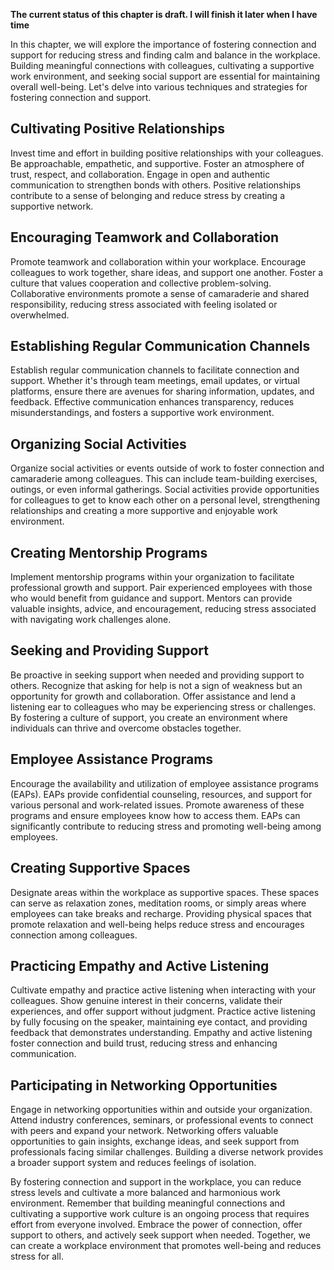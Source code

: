 **The current status of this chapter is draft. I will finish it later when I have time**

In this chapter, we will explore the importance of fostering connection and support for reducing stress and finding calm and balance in the workplace. Building meaningful connections with colleagues, cultivating a supportive work environment, and seeking social support are essential for maintaining overall well-being. Let's delve into various techniques and strategies for fostering connection and support.

Cultivating Positive Relationships
----------------------------------

Invest time and effort in building positive relationships with your colleagues. Be approachable, empathetic, and supportive. Foster an atmosphere of trust, respect, and collaboration. Engage in open and authentic communication to strengthen bonds with others. Positive relationships contribute to a sense of belonging and reduce stress by creating a supportive network.

Encouraging Teamwork and Collaboration
--------------------------------------

Promote teamwork and collaboration within your workplace. Encourage colleagues to work together, share ideas, and support one another. Foster a culture that values cooperation and collective problem-solving. Collaborative environments promote a sense of camaraderie and shared responsibility, reducing stress associated with feeling isolated or overwhelmed.

Establishing Regular Communication Channels
-------------------------------------------

Establish regular communication channels to facilitate connection and support. Whether it's through team meetings, email updates, or virtual platforms, ensure there are avenues for sharing information, updates, and feedback. Effective communication enhances transparency, reduces misunderstandings, and fosters a supportive work environment.

Organizing Social Activities
----------------------------

Organize social activities or events outside of work to foster connection and camaraderie among colleagues. This can include team-building exercises, outings, or even informal gatherings. Social activities provide opportunities for colleagues to get to know each other on a personal level, strengthening relationships and creating a more supportive and enjoyable work environment.

Creating Mentorship Programs
----------------------------

Implement mentorship programs within your organization to facilitate professional growth and support. Pair experienced employees with those who would benefit from guidance and support. Mentors can provide valuable insights, advice, and encouragement, reducing stress associated with navigating work challenges alone.

Seeking and Providing Support
-----------------------------

Be proactive in seeking support when needed and providing support to others. Recognize that asking for help is not a sign of weakness but an opportunity for growth and collaboration. Offer assistance and lend a listening ear to colleagues who may be experiencing stress or challenges. By fostering a culture of support, you create an environment where individuals can thrive and overcome obstacles together.

Employee Assistance Programs
----------------------------

Encourage the availability and utilization of employee assistance programs (EAPs). EAPs provide confidential counseling, resources, and support for various personal and work-related issues. Promote awareness of these programs and ensure employees know how to access them. EAPs can significantly contribute to reducing stress and promoting well-being among employees.

Creating Supportive Spaces
--------------------------

Designate areas within the workplace as supportive spaces. These spaces can serve as relaxation zones, meditation rooms, or simply areas where employees can take breaks and recharge. Providing physical spaces that promote relaxation and well-being helps reduce stress and encourages connection among colleagues.

Practicing Empathy and Active Listening
---------------------------------------

Cultivate empathy and practice active listening when interacting with your colleagues. Show genuine interest in their concerns, validate their experiences, and offer support without judgment. Practice active listening by fully focusing on the speaker, maintaining eye contact, and providing feedback that demonstrates understanding. Empathy and active listening foster connection and build trust, reducing stress and enhancing communication.

Participating in Networking Opportunities
-----------------------------------------

Engage in networking opportunities within and outside your organization. Attend industry conferences, seminars, or professional events to connect with peers and expand your network. Networking offers valuable opportunities to gain insights, exchange ideas, and seek support from professionals facing similar challenges. Building a diverse network provides a broader support system and reduces feelings of isolation.

By fostering connection and support in the workplace, you can reduce stress levels and cultivate a more balanced and harmonious work environment. Remember that building meaningful connections and cultivating a supportive work culture is an ongoing process that requires effort from everyone involved. Embrace the power of connection, offer support to others, and actively seek support when needed. Together, we can create a workplace environment that promotes well-being and reduces stress for all.
